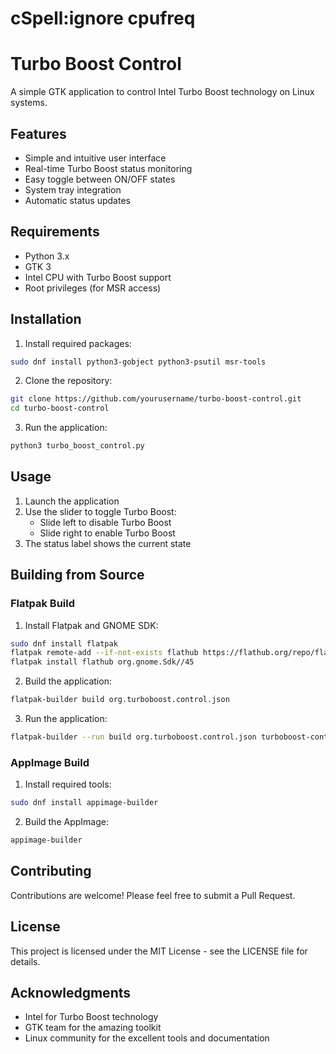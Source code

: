 # cSpell:ignore cpufreq

# Turbo Boost Control

A simple GTK application to control Intel Turbo Boost technology on Linux systems.

## Features

- Simple and intuitive user interface
- Real-time Turbo Boost status monitoring
- Easy toggle between ON/OFF states
- System tray integration
- Automatic status updates

## Requirements

- Python 3.x
- GTK 3
- Intel CPU with Turbo Boost support
- Root privileges (for MSR access)

## Installation

1. Install required packages:
```bash
sudo dnf install python3-gobject python3-psutil msr-tools
```

2. Clone the repository:
```bash
git clone https://github.com/yourusername/turbo-boost-control.git
cd turbo-boost-control
```

3. Run the application:
```bash
python3 turbo_boost_control.py
```

## Usage

1. Launch the application
2. Use the slider to toggle Turbo Boost:
   - Slide left to disable Turbo Boost
   - Slide right to enable Turbo Boost
3. The status label shows the current state

## Building from Source

### Flatpak Build

1. Install Flatpak and GNOME SDK:
```bash
sudo dnf install flatpak
flatpak remote-add --if-not-exists flathub https://flathub.org/repo/flathub.flatpakrepo
flatpak install flathub org.gnome.Sdk//45
```

2. Build the application:
```bash
flatpak-builder build org.turboboost.control.json
```

3. Run the application:
```bash
flatpak-builder --run build org.turboboost.control.json turboboost-control
```

### AppImage Build

1. Install required tools:
```bash
sudo dnf install appimage-builder
```

2. Build the AppImage:
```bash
appimage-builder
```

## Contributing

Contributions are welcome! Please feel free to submit a Pull Request.

## License

This project is licensed under the MIT License - see the LICENSE file for details.

## Acknowledgments

- Intel for Turbo Boost technology
- GTK team for the amazing toolkit
- Linux community for the excellent tools and documentation 

<!-- cSpell:ignore gobject psutil flathub appimage --> 